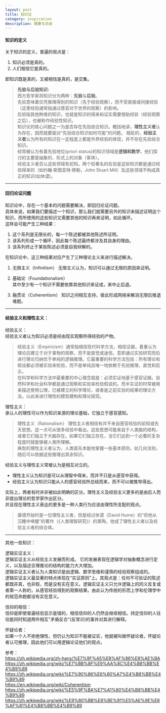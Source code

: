 ```yaml
---
layout: post
title: 知识论
category: inspiration
description: 摘要与总结
---
```


#### 知识的定义
关于知识的定义，普遍的观点是：
1. 知识必须是真的。
2. 人们相信它是真的。

即知识既是真的，又被相信是真的，是交集。

>	**先验与后验知识:**  
>西方哲学家将知识分为两种：**先验**与**后验**。  
先验意味着仅凭推理得到的知识（先于经验观察），而不受直接或间接经验（这里经验通常指通过感官对于世界的观察）的影响。  
后验指其他种类的知识，也就是知识的得来和证实需要借助经验（经验观察之后），也被称作经验性知识。  
知识论的核心问题之一为是否存在先验综合知识。概括地讲，**理性主义者**认为存在，因而就要面对“先验综合知识如何可能”的问题。  相反的，**经验主义者**认为所有的知识在一定程度上都是外界经验的体现，并不存在先验综合知识。  
经常被认为有着先验地位(priori status)的知识领域是**逻辑和数学**，他们探讨的主要是抽象的、形式上的对象（客体）。  
经验主义者否认这些领域有前知。两个较著名的反驳是这些知识都是通过经验得来的（如约翰·斯图亚特·穆勒，John Stuart Mill）及这些领域不构成真正的知识(如休谟)。

---

#### 回归论证问题
知识论中，存在一个基本的问题需要解决，即回归论证问题。  
具体来说，如果我们要描述一个知识，那么我们就需要另外的知识来描述证明这个知识，而所使用的这些知识又需要其他的知识再来证明，如此循环。  
这样会可能产生三种结果：  
1. 这个系列是无限长的，每一个陈述都被其他陈述所证明。
2. 该系列形成一个循环，因此每个陈述最终都涉及其自身的理由。
3. 该系列终止于某些陈述必须是自我辩解的。

在知识论中，这三种结果对应产生了三种理论主义来进行描述解决。

1. 无限主义（Infinitism）
无限主义认为，知识可以通过无限的原因来证明。

2. 基础论（Foundationalism）  
其中至少有一个知识不需要依靠其他知识来证成，来中止后退。

3. 融贯论（Coherentism）
知识之间相互支持，彼此形成网络来解消无限后推退难题。

---

#### 经验主义和理性主义：

经验主义：  
经验主义者认为知识必须是经由现实观察所得经验的产物。

>经验主义（Empiricism）通常指相信现代科学方法，相信证据，着重认为理论应建立于对于事物的观察，而不是直觉或迷信。意即通过实验研究而后进行理论归纳优于单纯的逻辑推理。它最重要的科学方法包括：所有理论和假设都必须被实验来检验，而不是单纯且唯一地依赖于先验推理，直觉和启示。  
在科学和科学方法中最重要的中心理念就是：必须实证地基于感官证据。自然科学和社会科学都是通过观察和实验来检验假说的。而半实证的时常被用来描述使用公理，已被建立的科学理论，或者是之前实验的结果的理论方法。以此来进行理性的模型建构和理论探究。  

理性主义：  
承认人的理性可以作为知识来源的理论基础，它独立于感官感知。

>理性主义（Rationalism）
理性主义者相信有并不来自感官经验的前知或先天思想。这一点可从很多经验中看出。这些思想可能来自于人类脑的结构，或者它们独立于大脑存在。如果它们独立存在，当它们达到一个必要的复杂程度时就能够被人类所理解。  
典型的理性主义者认为，人类首先本能地掌握一些基本原则，如几何法则，随后可以依据这些推理出其余知识。

经验主义与理性主义常被认为是相互对立的。  
* 理性主义认为知识是可以从理智中得来，而并不只是从感官中获得。  
* 经验主义认为知识只能从人的感官经验所总结而来，而不可以被推导得出。  

实际上，两者有时并非被如此明确的区分。理性主义及经验主义更多的是由后人而非提出理论的哲学家作出区分。  
并且现在理性主义表达的更多是一种人类行为应该由理性所支配的观点。

>康德开始时是一位理性主义者，但是经过休谟（David Hume）的“将他从沉睡中唤醒”的著作（《人类理智研究》）的熏陶，他成了理性主义者以及经验主义者的综合体。

---
其他一些知识：

逻辑实证主义：  
逻辑实证主义从经验主义发展而形成。  它的发展表现在逻辑学对抽象概念进行定义，以及描述合理推论的结构的能力大大增加。  
逻辑实证主义者认为人类知识是由逻辑、数学思维和谨慎的经验观察组成的。  
逻辑实证主义最显著的特点体现在“实证原则”上。其观点是：任何不可验证的陈述都既非真，也非假，而是没有实在意义。逻辑实证主义只允许逻辑上的同义反复或者第一人称的，从感官经验得到的观察结果。由此认为传统的形而上学和伦理学中的规范命题都没有实在意义。

信仰的相信：  
信仰是即使普遍经验显示是错的，相信信仰的人仍然会继续相信。持定信仰的人往往能同时知道两件相互"矛盾反合"(反常识)的事并对其进行解释。

怀疑论者：  
如果一个人不拒绝理性，但仍认为知识不能被证实，他就被叫做怀疑论者。怀疑论者认可推理，因此他们可以用逻辑论证他们的观点。


参考：  
  <https://zh.wikipedia.org/zh-hans/%E7%9F%A5%E8%AF%86%E8%AE%BA>   
 <https://zh.wikipedia.org/wiki/%E7%BB%8F%E9%AA%8C%E4%B8%BB%E4%B9%89>  
<https://zh.wikipedia.org/wiki/%E7%90%86%E6%80%A7%E4%B8%BB%E4%B9%89>  
<https://en.wikipedia.org/wiki/Coherentism>   
 <https://zh.wikipedia.org/wiki/%E5%9F%BA%E7%A1%80%E4%B8%BB%E4%B9%89>   
 <https://zh.wikipedia.org/wiki/%E9%80%BB%E8%BE%91%E5%AE%9E%E8%AF%81%E4%B8%BB%E4%B9%89>   

